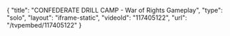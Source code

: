 {
    "title": "CONFEDERATE DRILL CAMP - War of Rights Gameplay",
    "type": "solo",
    "layout": "iframe-static",
    "videoId": "117405122",
    "url": "\/tvpembed\/117405122"
}